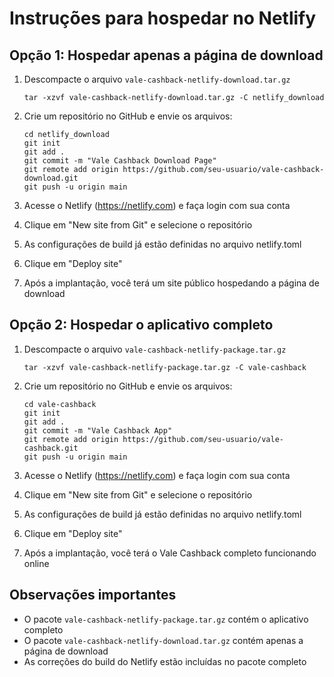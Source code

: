 # Instruções para hospedar no Netlify

## Opção 1: Hospedar apenas a página de download

1. Descompacte o arquivo `vale-cashback-netlify-download.tar.gz`
   ```
   tar -xzvf vale-cashback-netlify-download.tar.gz -C netlify_download
   ```

2. Crie um repositório no GitHub e envie os arquivos:
   ```
   cd netlify_download
   git init
   git add .
   git commit -m "Vale Cashback Download Page"
   git remote add origin https://github.com/seu-usuario/vale-cashback-download.git
   git push -u origin main
   ```

3. Acesse o Netlify (https://netlify.com) e faça login com sua conta
4. Clique em "New site from Git" e selecione o repositório
5. As configurações de build já estão definidas no arquivo netlify.toml
6. Clique em "Deploy site"
7. Após a implantação, você terá um site público hospedando a página de download

## Opção 2: Hospedar o aplicativo completo

1. Descompacte o arquivo `vale-cashback-netlify-package.tar.gz`
   ```
   tar -xzvf vale-cashback-netlify-package.tar.gz -C vale-cashback
   ```

2. Crie um repositório no GitHub e envie os arquivos:
   ```
   cd vale-cashback
   git init
   git add .
   git commit -m "Vale Cashback App"
   git remote add origin https://github.com/seu-usuario/vale-cashback.git
   git push -u origin main
   ```

3. Acesse o Netlify (https://netlify.com) e faça login com sua conta
4. Clique em "New site from Git" e selecione o repositório
5. As configurações de build já estão definidas no arquivo netlify.toml
6. Clique em "Deploy site"
7. Após a implantação, você terá o Vale Cashback completo funcionando online

## Observações importantes

- O pacote `vale-cashback-netlify-package.tar.gz` contém o aplicativo completo
- O pacote `vale-cashback-netlify-download.tar.gz` contém apenas a página de download
- As correções do build do Netlify estão incluídas no pacote completo